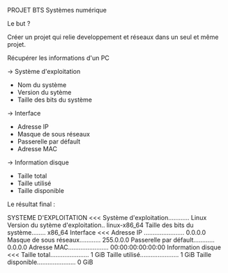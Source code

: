 PROJET BTS Systèmes numérique 

Le but ? 

Créer un projet qui relie developpement et réseaux dans un seul et même projet.


Récupérer les informations d'un PC

-> Système d'exploitation
- Nom du système
- Version du sytème
- Taille des bits du système

-> Interface
- Adresse IP
- Masque de sous réseaux
- Passerelle par défault
- Adresse MAC

-> Information disque
- Taille total
- Taille utilisé
- Taille disponible

Le résultat final :

SYSTEME D'EXPLOITATION <<<
Système d'exploitation............ Linux
Version du sytème d'exploitation.. linux-x86_64
Taille des bits du système........ x86_64
Interface <<<
Adresse IP ....................... 0.0.0.0
Masque de sous réseaux............ 255.0.0.0
Passerelle par défault............ 0.0.0.0
Adresse MAC....................... 00:00:00:00:00:00
Information disque <<<
Taille total...................... 1 GiB
Taille utilisé...................... 1 GiB
Taille disponible...................... 0 GiB


